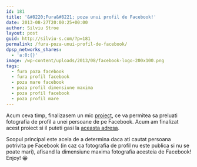 ```yaml
---
id: 181
title: '&#8220;Fura&#8221; poza unui profil de Facebook!'
date: 2013-08-27T20:00:25+00:00
author: Silviu Stroe
layout: post
guid: http://silviu-s.com/?p=181
permalink: /fura-poza-unui-profil-de-facebook/
dpsp_networks_shares:
  - 'a:0:{}'
image: /wp-content/uploads/2013/08/facebook-logo-200x100.png
tags:
  - fura poza facebook
  - fura profil facebook
  - poza mare facebook
  - poza profil dimensiune maxima
  - poza profil facebook
  - poza profil mare
---
```

Acum ceva timp, finalizasem un mic <a title="proiect" href="http://silviu-s.com/poza-unui-profil-de-facebook-la-marime-originala/" target="_blank">proiect</a>, ce va permitea sa preluati fotografia de profil a unei persoane de pe Facebook. Acum am finalizat acest proiect si il puteti gasi la <a title="fotografia unui profil de facebook" href="http://silviu-s.com/proiecte/facebook-profile/" target="_blank">aceasta adresa</a>.

Scopul principal este acela de a determina daca ati cautat persoana potrivita pe Facebook (in caz ca fotografia de profil nu este publica si nu se poate mari), afisand la dimensiune maxima fotografia acesteia de Facebook! Enjoy! 😀